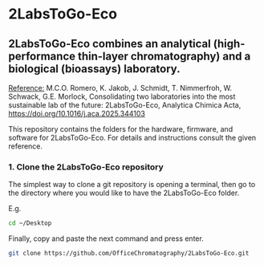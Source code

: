 # 2LabsToGo-Eco

## 2LabsToGo-Eco combines an analytical (high-performance thin-layer chromatography) and a biological (bioassays) laboratory.

<u>Reference:</u>  M.C.O. Romero, K. Jakob, J. Schmidt, T. Nimmerfroh, W. Schwack, G.E.
 Morlock, Consolidating two laboratories into the most sustainable lab of the future: 2LabsToGo-Eco,
 Analytica Chimica Acta, https://doi.org/10.1016/j.aca.2025.344103


This repository contains the folders for the hardware, firmware, and software for 2LabsToGo-Eco.
For details and instructions consult the given reference.

### 1. Clone the 2LabsToGo-Eco repository
The simplest way to clone a git repository is opening a terminal, then go to the directory where you would like to have the 2LabsToGo-Eco folder.  

E.g.
```bash
cd ~/Desktop
```
Finally, copy and paste the next command and press enter.

```bash
git clone https://github.com/OfficeChromatography/2LabsToGo-Eco.git
```

